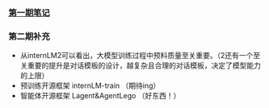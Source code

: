 ### [第一期笔记](https://github.com/GuoYiFantastic/InternLM_training_camp/tree/main/%E4%B9%A6%E7%94%9F%C2%B7%E6%B5%A6%E8%AF%AD%E5%A4%A7%E6%A8%A1%E5%9E%8B%E5%85%A8%E9%93%BE%E8%B7%AF%E5%BC%80%E6%BA%90%E4%BD%93%E7%B3%BB)

### 第二期补充
- 从internLM2可以看出，大模型训练过程中预料质量至关重要。（2还有一个至关重要的提升是对话模板的设计，越复杂且合理的对话模板，决定了模型能力的上限）
- 预训练开源框架 internLM-train （期待ing）
- 智能体开源框架 Lagent&AgentLego （好东西！）
